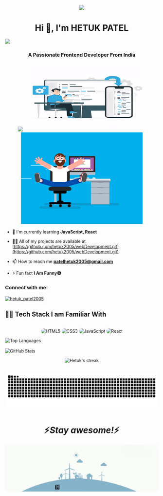 <div align="center">
 <img  src="https://readme-typing-svg.herokuapp.com?font=Fira+Code&weight=700&size=25&letterSpacing=0.3px&pause=1000&center=true&vCenter=true&width=435&height=51&lines=Hello+Everyone+!;I+Am+Hetuk+Patel&color=teal&center=true"  />
</div>

<h1 align="center">Hi 👋, I'm HETUK PATEL</h1>

<img src="https://user-images.githubusercontent.com/106918656/209438619-25091cdf-a126-4e95-a24c-5efdf8057606.gif">

<h3 align="center">A Passionate Frontend Developer From India</h3>

<p align="center">
  <img src="https://cdn.wallpapersafari.com/30/0/n0HOqk.gif" width="400"/>
  <img src="https://raw.githubusercontent.com/hetuk2005/media/main/front-end-developer-animation-download-in-lottie-json-gif-static-svg-file-formats--java-logo-programming-languages-web-development-software-and-qa-process-pack-people-animations-4453020.gif" width="400" height="225"/>
  <img src="https://raw.githubusercontent.com/hetuk2005/media/main/Enjoy.gif" width="400"/>
</p>

- 🌱 I'm currently learning **JavaScript, React**

- 👨‍💻 All of my projects are available at [https://github.com/hetuk2005/webDevelopment.git](https://github.com/hetuk2005/webDevelopment.git)

- 📫 How to reach me **patelhetuk2005@gmail.com**

- ⚡ Fun fact **I Am Funny😅**

<h3 align="left">Connect with me:</h3>
<p align="left">
<a href="https://instagram.com/hetuk_patel2005" target="blank"><img align="center" src="https://raw.githubusercontent.com/rahuldkjain/github-profile-readme-generator/master/src/images/icons/Social/instagram.svg" alt="hetuk_patel2005" height="30" width="40" /></a>
</p>

## 👨‍💻 Tech Stack I am Familiar With

<p align="center">
<br/>
  <img alt="HTML5" src="https://img.shields.io/badge/HTML5-E34F26?logo=html5&logoColor=black&style=for-the-badge" style="border-radius:10px;"/>
  <img alt="CSS3" src="https://img.shields.io/badge/css3%20-%231572B6.svg?&style=for-the-badge&logo=Css&logoColor=black" style="border-radius:10px;"/>
  <img alt="JavaScript" src="https://img.shields.io/badge/JavaScript-F7DF1E?logo=javascript&logoColor=black&style=for-the-badge" style="border-radius:10px;"/>
  <img alt="React" src="https://img.shields.io/badge/React-61DAFB?logo=react&logoColor=black&style=for-the-badge" style="border-radius:10px;"/>
<br/>
</p>

<p >
  <img 
    src="https://github-readme-stats.vercel.app/api/top-langs?username=hetuk2005&show_icons=true&locale=en&layout=compact&bg_color=0,000000,003300&title_color=ADFF2F&text_color=9ACD32&icon_color=7FFF00&cache_seconds=100" 
    alt="Top Languages" 
  />
  <br><br>
  <img 
    src="https://github-readme-stats.vercel.app/api?username=hetuk2005&show_icons=true&locale=en&bg_color=0,000000,003300&title_color=ADFF2F&text_color=9ACD32&icon_color=7FFF00&cache_seconds=100" 
    alt="GitHub Stats" 
  />
</p>

<p align="center">
  <a href="https://git.io/streak-stats" style="text-decoration:none;">
    <img
      title="🔥 Get streak stats for your profile at git.io/streak-stats"
      alt="Hetuk's streak"
      src="https://streak-stats.demolab.com?user=hetuk2005&theme=chartreuse-dark&hide_border=true"
    />
  </a>
</p>

<br>
<div align="center">
  <picture>
    <source media="(prefers-color-scheme: dark)" srcset="https://raw.githubusercontent.com/hetuk2005/hetuk2005/output/github-contribution-grid-snake-dark.svg" />
    <source media="(prefers-color-scheme: light)" srcset="https://raw.githubusercontent.com/hetuk2005/hetuk2005/output/github-contribution-grid-snake.svg" />
    <img alt="github-contribution-grid-snake" src="https://raw.githubusercontent.com/hetuk2005/hetuk2005/output/github-contribution-grid-snake.svg" />
  </picture>
</div>
<br>

<h1 align='center'>⚡️<i>Stay awesome!</i>⚡️</h1>

<img src="https://raw.githubusercontent.com/hetuk2005/media/main/Intro.gif">
